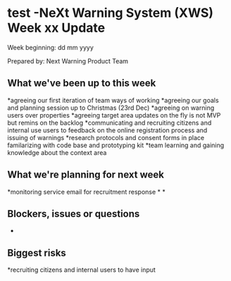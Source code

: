 # test -NeXt Warning System (XWS) Week xx Update 

Week beginning: dd mm yyyy

Prepared by: Next Warning Product Team
  
## What we've been up to this week
  
  *agreeing our first iteration of team ways of working
  *agreeing our goals and planning session up to Christmas (23rd Dec)
  *agreeing on warning users over properties
  *agreeing target area updates on the fly is not MVP but remins on the backlog
  *communicating and recruiting citizens and internal use users to feedback on the online registration process and issuing of warnings
  *research protocols and consent forms in place
  familarizing with code base and prototyping kit
  *team learning and gaining knowledge about the context area
  
## What we're planning for next week

  *monitoring service email for recruitment response
  *
  *
  
##  Blockers, issues or questions

*

## Biggest risks

*recruiting citizens and internal users to have input
